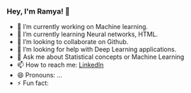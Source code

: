 ### Hey, I'm Ramya! 👋

- 🔭 I’m currently working on Machine learning.
- 🌱 I’m currently learning Neural networks, HTML.
- 👯 I’m looking to collaborate on Github.
- 🤔 I’m looking for help with Deep Learning applications.
- 💬 Ask me about Statistical concepts or Machine Learning
- 📫 How to reach me: [LinkedIn ](https://www.linkedin.com/in/ramya-s-b6ab11163/)
- 😄 Pronouns: ...
- ⚡ Fun fact: 
